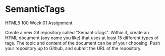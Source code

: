 SemanticTags
============

HTML5 100 Week 01 Assignment

Create a new Git repository called "SemanticTags". 
Within it, create an HTML document (any name you like) that uses at least 15 different types of tags. 
The topic and content of the document can be of your choosing. 
Push your repository up to Github, and submit the URL of the repository.
